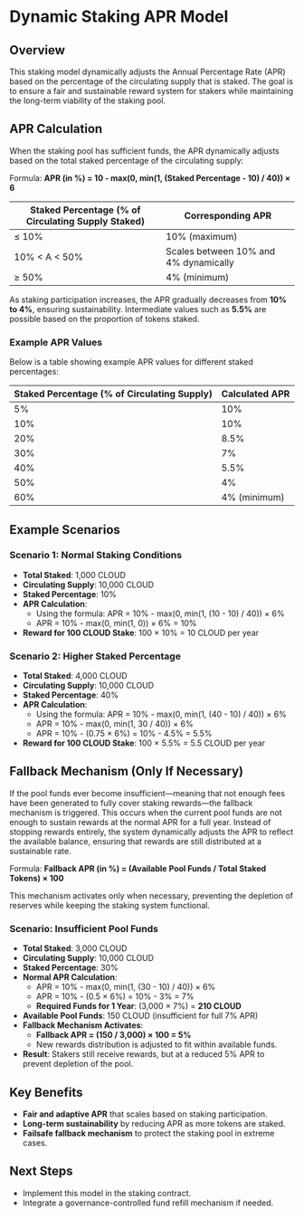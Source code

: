 

# Dynamic Staking APR Model

## Overview
This staking model dynamically adjusts the Annual Percentage Rate (APR) based on the percentage of the circulating supply that is staked. The goal is to ensure a fair and sustainable reward system for stakers while maintaining the long-term viability of the staking pool.

## APR Calculation

When the staking pool has sufficient funds, the APR dynamically adjusts based on the total staked percentage of the circulating supply:

Formula: **APR (in %) = 10 - max(0, min(1, (Staked Percentage - 10) / 40)) × 6**

| Staked Percentage (% of Circulating Supply Staked) | Corresponding APR |
|-----------------------------------|--------------|
| ≤ 10% | 10% (maximum) |
| 10% < A < 50% | Scales between 10% and 4% dynamically |
| ≥ 50% | 4% (minimum) |

As staking participation increases, the APR gradually decreases from **10% to 4%**, ensuring sustainability. Intermediate values such as **5.5%** are possible based on the proportion of tokens staked.

### Example APR Values

Below is a table showing example APR values for different staked percentages:

| Staked Percentage (% of Circulating Supply) | Calculated APR |
|-----------------------------------|--------------|
| 5% | 10% |
| 10% | 10% |
| 20% | 8.5% |
| 30% | 7% |
| 40% | 5.5% |
| 50% | 4% |
| 60% | 4% (minimum) |

## Example Scenarios


### Scenario 1: Normal Staking Conditions
- **Total Staked**: 1,000 CLOUD
- **Circulating Supply**: 10,000 CLOUD
- **Staked Percentage**: 10%
- **APR Calculation**:
  - Using the formula: APR = 10% - max(0, min(1, (10 - 10) / 40)) × 6%
  - APR = 10% - max(0, min(1, 0)) × 6% = 10%
- **Reward for 100 CLOUD Stake**: 100 × 10% = 10 CLOUD per year

### Scenario 2: Higher Staked Percentage
- **Total Staked**: 4,000 CLOUD
- **Circulating Supply**: 10,000 CLOUD
- **Staked Percentage**: 40%
- **APR Calculation**:
  - Using the formula: APR = 10% - max(0, min(1, (40 - 10) / 40)) × 6%
  - APR = 10% - max(0, min(1, 30 / 40)) × 6%
  - APR = 10% - (0.75 × 6%) = 10% - 4.5% = 5.5%
- **Reward for 100 CLOUD Stake**:  100 × 5.5% = 5.5 CLOUD per year

## Fallback Mechanism (Only If Necessary)
If the pool funds ever become insufficient—meaning that not enough fees have been generated to fully cover staking rewards—the fallback mechanism is triggered. This occurs when the current pool funds are not enough to sustain rewards at the normal APR for a full year. Instead of stopping rewards entirely, the system dynamically adjusts the APR to reflect the available balance, ensuring that rewards are still distributed at a sustainable rate.

Formula: **Fallback APR (in %) = (Available Pool Funds / Total Staked Tokens) × 100**

This mechanism activates only when necessary, preventing the depletion of reserves while keeping the staking system functional.

### Scenario: Insufficient Pool Funds
- **Total Staked**: 3,000 CLOUD
- **Circulating Supply**: 10,000 CLOUD
- **Staked Percentage**: 30%
- **Normal APR Calculation**:
  - APR = 10% - max(0, min(1, (30 - 10) / 40)) × 6%
  - APR = 10% - (0.5 × 6%) = 10% - 3% = 7%
  - **Required Funds for 1 Year**: (3,000 × 7%) = **210 CLOUD**
- **Available Pool Funds**: 150 CLOUD (insufficient for full 7% APR)
- **Fallback Mechanism Activates**:
  - **Fallback APR = (150 / 3,000) × 100 = 5%**
  - New rewards distribution is adjusted to fit within available funds.
- **Result**: Stakers still receive rewards, but at a reduced 5% APR to prevent depletion of the pool.

## Key Benefits
- **Fair and adaptive APR** that scales based on staking participation.
- **Long-term sustainability** by reducing APR as more tokens are staked.
- **Failsafe fallback mechanism** to protect the staking pool in extreme cases.

## Next Steps
- Implement this model in the staking contract.
- Integrate a governance-controlled fund refill mechanism if needed.

